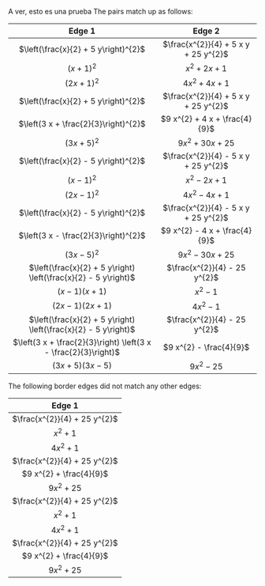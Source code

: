 A ver, esto es una prueba
The pairs match up as follows:



| Edge 1 | Edge 2 |
|:------:|:------:|
| $\left(\frac{x}{2} + 5 y\right)^{2}$ | $\frac{x^{2}}{4} + 5 x y + 25 y^{2}$ |
| $\left(x + 1\right)^{2}$ | $x^{2} + 2 x + 1$ |
| $\left(2 x + 1\right)^{2}$ | $4 x^{2} + 4 x + 1$ |
| $\left(\frac{x}{2} + 5 y\right)^{2}$ | $\frac{x^{2}}{4} + 5 x y + 25 y^{2}$ |
| $\left(3 x + \frac{2}{3}\right)^{2}$ | $9 x^{2} + 4 x + \frac{4}{9}$ |
| $\left(3 x + 5\right)^{2}$ | $9 x^{2} + 30 x + 25$ |
| $\left(\frac{x}{2} - 5 y\right)^{2}$ | $\frac{x^{2}}{4} - 5 x y + 25 y^{2}$ |
| $\left(x - 1\right)^{2}$ | $x^{2} - 2 x + 1$ |
| $\left(2 x - 1\right)^{2}$ | $4 x^{2} - 4 x + 1$ |
| $\left(\frac{x}{2} - 5 y\right)^{2}$ | $\frac{x^{2}}{4} - 5 x y + 25 y^{2}$ |
| $\left(3 x - \frac{2}{3}\right)^{2}$ | $9 x^{2} - 4 x + \frac{4}{9}$ |
| $\left(3 x - 5\right)^{2}$ | $9 x^{2} - 30 x + 25$ |
| $\left(\frac{x}{2} + 5 y\right) \left(\frac{x}{2} - 5 y\right)$ | $\frac{x^{2}}{4} - 25 y^{2}$ |
| $\left(x - 1\right) \left(x + 1\right)$ | $x^{2} - 1$ |
| $\left(2 x - 1\right) \left(2 x + 1\right)$ | $4 x^{2} - 1$ |
| $\left(\frac{x}{2} + 5 y\right) \left(\frac{x}{2} - 5 y\right)$ | $\frac{x^{2}}{4} - 25 y^{2}$ |
| $\left(3 x + \frac{2}{3}\right) \left(3 x - \frac{2}{3}\right)$ | $9 x^{2} - \frac{4}{9}$ |
| $\left(3 x + 5\right) \left(3 x - 5\right)$ | $9 x^{2} - 25$ |


The following border edges did not match any other edges:

| Edge 1 |
|:------:|
| $\frac{x^{2}}{4} + 25 y^{2}$ |
| $x^{2} + 1$ |
| $4 x^{2} + 1$ |
| $\frac{x^{2}}{4} + 25 y^{2}$ |
| $9 x^{2} + \frac{4}{9}$ |
| $9 x^{2} + 25$ |
| $\frac{x^{2}}{4} + 25 y^{2}$ |
| $x^{2} + 1$ |
| $4 x^{2} + 1$ |
| $\frac{x^{2}}{4} + 25 y^{2}$ |
| $9 x^{2} + \frac{4}{9}$ |
| $9 x^{2} + 25$ |


